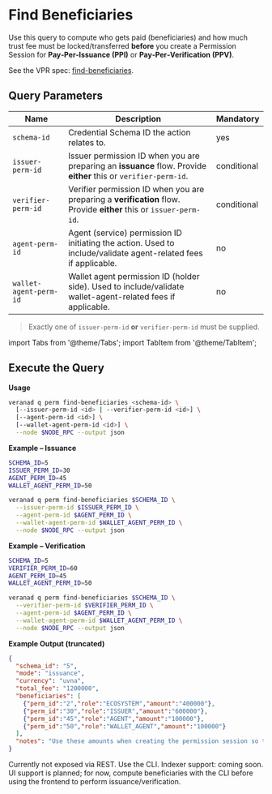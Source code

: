 
# Find Beneficiaries

Use this query to compute who gets paid (beneficiaries) and how much trust fee must be locked/transferred **before** you create a Permission Session for **Pay‑Per‑Issuance (PPI)** or **Pay‑Per‑Verification (PPV)**.

See the VPR spec: [find-beneficiaries](https://verana-labs.github.io/verifiable-trust-vpr-spec/#mod-perm-qry-4-find-beneficiaries).

## Query Parameters

| Name | Description | Mandatory |
|------|-------------|-----------|
| `schema-id` | Credential Schema ID the action relates to. | yes |
| `issuer-perm-id` | Issuer permission ID when you are preparing an **issuance** flow. Provide **either** this or `verifier-perm-id`. | conditional |
| `verifier-perm-id` | Verifier permission ID when you are preparing a **verification** flow. Provide **either** this or `issuer-perm-id`. | conditional |
| `agent-perm-id` | Agent (service) permission ID initiating the action. Used to include/validate agent-related fees if applicable. | no |
| `wallet-agent-perm-id` | Wallet agent permission ID (holder side). Used to include/validate wallet-agent-related fees if applicable. | no |

> Exactly one of `issuer-perm-id` **or** `verifier-perm-id` must be supplied.

import Tabs from '@theme/Tabs';
import TabItem from '@theme/TabItem';

## Execute the Query

<Tabs>
  <TabItem value="cli" label="CLI" default>

**Usage**
```bash
veranad q perm find-beneficiaries <schema-id> \
  [--issuer-perm-id <id> | --verifier-perm-id <id>] \
  [--agent-perm-id <id>] \
  [--wallet-agent-perm-id <id>] \
  --node $NODE_RPC --output json
```

**Example – Issuance**
```bash
SCHEMA_ID=5
ISSUER_PERM_ID=30
AGENT_PERM_ID=45
WALLET_AGENT_PERM_ID=50

veranad q perm find-beneficiaries $SCHEMA_ID \
  --issuer-perm-id $ISSUER_PERM_ID \
  --agent-perm-id $AGENT_PERM_ID \
  --wallet-agent-perm-id $WALLET_AGENT_PERM_ID \
  --node $NODE_RPC --output json
```

**Example – Verification**
```bash
SCHEMA_ID=5
VERIFIER_PERM_ID=60
AGENT_PERM_ID=45
WALLET_AGENT_PERM_ID=50

veranad q perm find-beneficiaries $SCHEMA_ID \
  --verifier-perm-id $VERIFIER_PERM_ID \
  --agent-perm-id $AGENT_PERM_ID \
  --wallet-agent-perm-id $WALLET_AGENT_PERM_ID \
  --node $NODE_RPC --output json
```

**Example Output (truncated)**
```json
{
  "schema_id": "5",
  "mode": "issuance",
  "currency": "uvna",
  "total_fee": "1200000",
  "beneficiaries": [
    {"perm_id":"2","role":"ECOSYSTEM","amount":"400000"},
    {"perm_id":"30","role":"ISSUER","amount":"600000"},
    {"perm_id":"45","role":"AGENT","amount":"100000"},
    {"perm_id":"50","role":"WALLET_AGENT","amount":"100000"}
  ],
  "notes": "Use these amounts when creating the permission session so the chain can enforce monetization."
}
```

  </TabItem>
  <TabItem value="api" label="API">
Currently not exposed via REST. Use the CLI.
  </TabItem>
  <TabItem value="indexer" label="Indexer">
Indexer support: coming soon.
  </TabItem>
  <TabItem value="frontend" label="Frontend">
UI support is planned; for now, compute beneficiaries with the CLI before using the frontend to perform issuance/verification.
  </TabItem>
</Tabs>